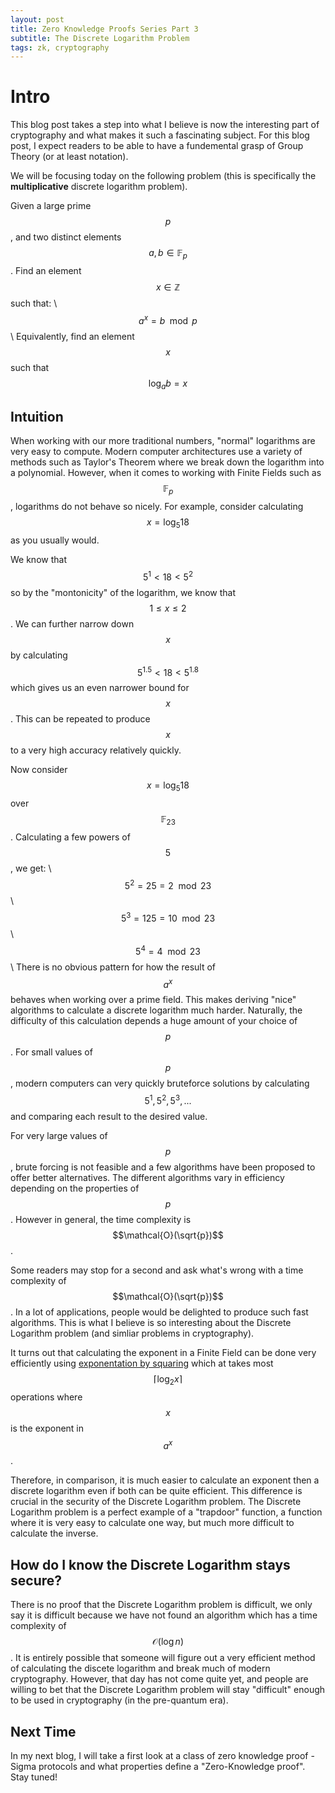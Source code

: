 ```yaml
---
layout: post
title: Zero Knowledge Proofs Series Part 3
subtitle: The Discrete Logarithm Problem
tags: zk, cryptography
---
```


# Intro
This blog post takes a step into what I believe is now the interesting part of cryptography and what makes it such a fascinating subject. For this blog post, I expect readers to be able to have a fundemental grasp of Group Theory (or at least notation).

We will be focusing today on the following problem (this is specifically the **multiplicative** discrete logarithm problem).

Given a large prime $$p$$, and two distinct elements $$a, b \in \mathbb{F}_p$$. Find an element $$x \in \mathbb{Z}$$ such that:
\\
$$a^x = b \mod p$$
\\
Equivalently, find an element $$x$$ such that $$\log_a b = x$$

## Intuition
When working with our more traditional numbers, "normal" logarithms are very easy to compute. Modern computer architectures use a variety of methods such as Taylor's Theorem where we break down the logarithm into a polynomial. However, when it comes to working with Finite Fields such as $$\mathbb{F}_p$$, logarithms do not behave so nicely. For example, consider calculating $$x = \log_5 18$$ as you usually would. 

We know that $$5^1 < 18 < 5^2$$ so by the "montonicity" of the logarithm, we know that $$1 \leq x \leq 2$$. We can further narrow down $$x$$ by calculating $$5^{1.5} < 18 < 5^{1.8}$$ which gives us an even narrower bound for $$x$$. This can be repeated to produce $$x$$ to a very high accuracy relatively quickly.

Now consider $$x = \log_5 18$$ over $$\mathbb{F}_{23}$$.
Calculating a few powers of $$5$$, we get: 
\\
$$5^2 = 25 = 2 \mod 23$$
\\
$$5^3 = 125 = 10 \mod 23$$
\\
$$5^4 = 4 \mod 23$$
\\
There is no obvious pattern for how the result of $$a^x$$ behaves when working over a prime field. This makes deriving "nice" algorithms to calculate a discrete logarithm much harder. Naturally, the difficulty of this calculation depends a huge amount of your choice of $$p$$. For small values of $$p$$, modern computers can very quickly bruteforce solutions by calculating $$5^1, 5^2, 5^3, ...$$ and comparing each result to the desired value.

For very large values of $$p$$, brute forcing is not feasible and a few algorithms have been proposed to offer better alternatives. The different algorithms vary in efficiency depending on the properties of $$p$$. However in general, the time complexity is $$\mathcal{O}(\sqrt{p})$$. 

Some readers may stop for a second and ask what's wrong with a time complexity of $$\mathcal{O}(\sqrt{p})$$. In a lot of applications, people would be delighted to produce such fast algorithms. This is what I believe is so interesting about the Discrete Logarithm problem (and simliar problems in cryptography).

It turns out that calculating the exponent in a Finite Field can be done very efficiently using [exponentation by squaring](https://en.wikipedia.org/wiki/Exponentiation_by_squaring) which at takes most $$\lceil \log_2 x \rceil$$ operations where $$x$$ is the exponent in $$a^x$$.

Therefore, in comparison, it is much easier to calculate an exponent then a discrete logarithm even if both can be quite efficient. This difference is crucial in the security of the Discrete Logarithm problem. The Discrete Logarithm problem is a perfect example of a "trapdoor" function, a function where it is very easy to calculate one way, but much more difficult to calculate the inverse.

## How do I know the Discrete Logarithm stays secure?
There is no proof that the Discrete Logarithm problem is difficult, we only say it is difficult because we have not found an algorithm which has a time complexity of $$\mathcal{O}(\log n)$$. It is entirely possible that someone will figure out a very efficient method of calculating the discete logarithm and break much of modern cryptography. However, that day has not come quite yet, and people are willing to bet that the Discrete Logarithm problem will stay "difficult" enough to be used in cryptography (in the pre-quantum era).

## Next Time
In my next blog, I will take a first look at a class of zero knowledge proof - Sigma protocols and what properties define a "Zero-Knowledge proof". Stay tuned!  



